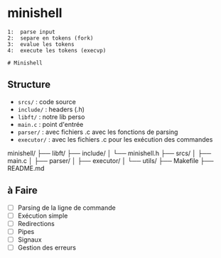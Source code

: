 # minishell


	1:	parse input
	2:	separe en tokens (fork)
	3:	evalue les tokens
	4:	execute les tokens (execvp)

	# Minishell

## Structure

- `srcs/` : code source
- `include/` : headers (.h)
- `libft/` : notre lib perso
- `main.c` : point d'entrée
- `parser/` : avec fichiers .c avec les fonctions de parsing
- `executor/` : avec les fichiers .c pour les exécution des commandes

minishell/
├── libft/
├── include/
│   └── minishell.h
├── srcs/
│   ├── main.c
│   ├── parser/
│   ├── executor/
│   └── utils/
├── Makefile
├── README.md

## à Faire

- [ ] Parsing de la ligne de commande
- [ ] Exécution simple
- [ ] Redirections
- [ ] Pipes
- [ ] Signaux
- [ ] Gestion des erreurs
